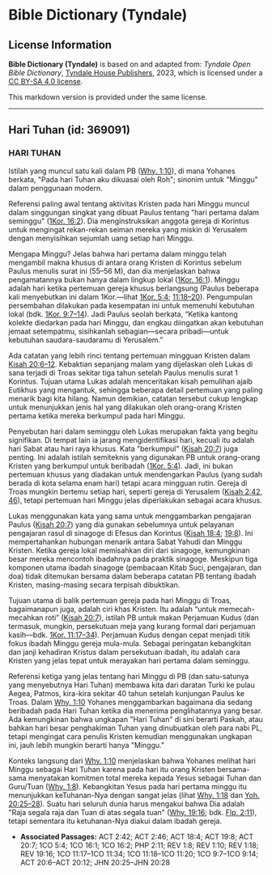 # Bible Dictionary (Tyndale)

## License Information

**Bible Dictionary (Tyndale)** is based on and adapted from: _Tyndale Open Bible Dictionary_, [Tyndale House Publishers](https://tyndaleopenresources.com/), 2023, which is licensed under a [CC BY-SA 4.0 license](https://creativecommons.org/licenses/by-sa/4.0/legalcode.en).

This markdown version is provided under the same license.



--------------------------------

## Hari Tuhan (id: 369091)

### HARI TUHAN

Istilah yang muncul satu kali dalam PB ([Why. 1:10](https://ref.ly/Rev1:10)), di mana Yohanes berkata, "Pada hari Tuhan aku dikuasai oleh Roh"; sinonim untuk "Minggu" dalam penggunaan modern. 

Referensi paling awal tentang aktivitas Kristen pada hari Minggu muncul dalam singgungan singkat yang dibuat Paulus tentang "hari pertama dalam seminggu" ([1Kor. 16:2](https://ref.ly/1Cor16:2)). Dia menginstruksikan anggota gereja di Korintus untuk mengingat rekan\-rekan seiman mereka yang miskin di Yerusalem dengan menyisihkan sejumlah uang setiap hari Minggu.

Mengapa Minggu? Jelas bahwa hari pertama dalam minggu telah mengambil makna khusus di antara orang Kristen di Korintus sebelum Paulus menulis surat ini (55–56 M), dan dia menjelaskan bahwa pengamatannya bukan hanya dalam lingkup lokal ([1Kor. 16:1](https://ref.ly/1Cor16:1)). Minggu adalah hari ketika pertemuan gereja khusus berlangsung (Paulus beberapa kali menyebutkan ini dalam 1Kor.—lihat [1Kor. 5:4](https://ref.ly/1Cor5:4); [11:18–20](https://ref.ly/1Cor11:18-1Cor11:20)). Pengumpulan persembahan dilakukan pada kesempatan ini untuk memenuhi kebutuhan lokal (bdk. [1Kor. 9:7–14](https://ref.ly/1Cor9:7-1Cor9:14)). Jadi Paulus seolah berkata, “Ketika kantong kolekte diedarkan pada hari Minggu, dan engkau diingatkan akan kebutuhan jemaat setempatmu, sisihkanlah sebagian—secara pribadi—untuk kebutuhan saudara\-saudaramu di Yerusalem.”

Ada catatan yang lebih rinci tentang pertemuan mingguan Kristen dalam [Kisah 20:6–12](https://ref.ly/Acts20:6-Acts20:12). Kebaktian sepanjang malam yang dijelaskan oleh Lukas di sana terjadi di Troas sekitar tiga tahun setelah Paulus menulis surat 1 Korintus. Tujuan utama Lukas adalah menceritakan kisah pemulihan ajaib Eutikhus yang mengantuk, sehingga beberapa detail pertemuan yang paling menarik bagi kita hilang. Namun demikian, catatan tersebut cukup lengkap untuk menunjukkan jenis hal yang dilakukan oleh orang\-orang Kristen pertama ketika mereka berkumpul pada hari Minggu.

Penyebutan hari dalam seminggu oleh Lukas merupakan fakta yang begitu signifikan. Di tempat lain ia jarang mengidentifikasi hari, kecuali itu adalah hari Sabat atau hari raya khusus. Kata "berkumpul" ([Kisah 20:7](https://ref.ly/Acts20:7)) juga penting. Ini adalah istilah semiteknis yang digunakan PB untuk orang\-orang Kristen yang berkumpul untuk beribadah ([1Kor. 5:4](https://ref.ly/1Cor5:4)). Jadi, ini bukan pertemuan khusus yang diadakan untuk mendengarkan Paulus (yang sudah berada di kota selama enam hari) tetapi acara mingguan rutin. Gereja di Troas mungkin bertemu setiap hari, seperti gereja di Yerusalem ([Kisah 2:42, 46](https://ref.ly/Acts2:42,Acts2:46)), tetapi pertemuan hari Minggu jelas diperlakukan sebagai acara khusus.

Lukas menggunakan kata yang sama untuk menggambarkan pengajaran Paulus ([Kisah 20:7](https://ref.ly/Acts20:7)) yang dia gunakan sebelumnya untuk pelayanan pengajaran rasul di sinagoge di Efesus dan Korintus ([Kisah 18:4](https://ref.ly/Acts18:4); [19:8](https://ref.ly/Acts19:8)). Ini mempertahankan hubungan menarik antara Sabat Yahudi dan Minggu Kristen. Ketika gereja lokal memisahkan diri dari sinagoge, kemungkinan besar mereka mencontoh ibadahnya pada praktik sinagoge. Meskipun tiga komponen utama ibadah sinagoge (pembacaan Kitab Suci, pengajaran, dan doa) tidak ditemukan bersama dalam beberapa catatan PB tentang ibadah Kristen, masing\-masing secara terpisah dibuktikan.

Tujuan utama di balik pertemuan gereja pada hari Minggu di Troas, bagaimanapun juga, adalah ciri khas Kristen. Itu adalah “untuk memecah\-mecahkan roti” ([Kisah 20:7](https://ref.ly/Acts20:7)), istilah PB untuk makan Perjamuan Kudus (dan termasuk, mungkin, persekutuan meja yang kurang formal dari perjamuan kasih—bdk. [1Kor. 11:17–34](https://ref.ly/1Cor11:17-1Cor11:34)). Perjamuan Kudus dengan cepat menjadi titik fokus ibadah Minggu gereja mula\-mula. Sebagai peringatan kebangkitan dan janji kehadiran Kristus dalam persekutuan ibadah, itu adalah cara Kristen yang jelas tepat untuk merayakan hari pertama dalam seminggu.

Referensi ketiga yang jelas tentang hari Minggu di PB (dan satu\-satunya yang menyebutnya Hari Tuhan) membawa kita dari daratan Turki ke pulau Aegea, Patmos, kira\-kira sekitar 40 tahun setelah kunjungan Paulus ke Troas. Dalam [Why. 1:10](https://ref.ly/Rev1:10) Yohanes menggambarkan bagaimana dia sedang beribadah pada Hari Tuhan ketika dia menerima penglihatannya yang besar. Ada kemungkinan bahwa ungkapan "Hari Tuhan" di sini berarti Paskah, atau bahkan hari besar penghakiman Tuhan yang dinubuatkan oleh para nabi PL, tetapi mengingat cara penulis Kristen kemudian menggunakan ungkapan ini, jauh lebih mungkin berarti hanya "Minggu."

Konteks langsung dari [Why. 1:10](https://ref.ly/Rev1:10) menjelaskan bahwa Yohanes melihat hari Minggu sebagai Hari Tuhan karena pada hari itu orang Kristen bersama\-sama menyatakan komitmen total mereka kepada Yesus sebagai Tuhan dan Guru/Tuan ([Why. 1:8](https://ref.ly/Rev1:8)). Kebangkitan Yesus pada hari pertama minggu itu menunjukkan keTuhanan\-Nya dengan sangat jelas (lihat [Why. 1:18](https://ref.ly/Rev1:18) dan [Yoh. 20:25–28](https://ref.ly/John20:25-John20:28)). Suatu hari seluruh dunia harus mengakui bahwa Dia adalah "Raja segala raja dan Tuan di atas segala tuan" ([Why. 19:16](https://ref.ly/Rev19:16); bdk. [Flp. 2:11](https://ref.ly/Phil2:11)), tetapi sementara itu ketuhanan\-Nya diakui dalam ibadah gereja.

* **Associated Passages:** ACT 2:42; ACT 2:46; ACT 18:4; ACT 19:8; ACT 20:7; 1CO 5:4; 1CO 16:1; 1CO 16:2; PHP 2:11; REV 1:8; REV 1:10; REV 1:18; REV 19:16; 1CO 11:17–1CO 11:34; 1CO 11:18–1CO 11:20; 1CO 9:7–1CO 9:14; ACT 20:6–ACT 20:12; JHN 20:25–JHN 20:28

